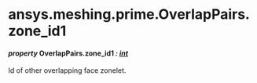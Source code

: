 <a id="ansys-meshing-prime-overlappairs-zone-id1"></a>

# ansys.meshing.prime.OverlapPairs.zone_id1

<a id="ansys.meshing.prime.OverlapPairs.zone_id1"></a>

#### *property* OverlapPairs.zone_id1 *: [int](https://docs.python.org/3.11/library/functions.html#int)*

Id of other overlapping face zonelet.

<!-- !! processed by numpydoc !! -->
